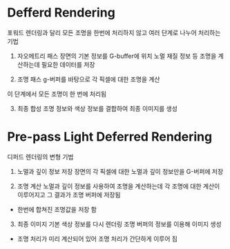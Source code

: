 # Defferd Rendering
포워드 렌더링과 달리 모든 조명을 한번에 처리하지 않고 여러 단계로 나누어 처리하는 기법

1. 자오메트리 패스
장면의 기본 정보를 G-buffer에 위치 노멀 재질 정보 등 조명을 계산하는데 필요한 데이터를 저장

2. 조명 패스
g-버퍼를 바탕으로 각 픽셀에 대한 조명을 계산

이 단계에서 모든 조명이 한 번에 처리됨

3. 최종 합성
조명 정보와 색상 정보를 결합하여 최종 이미지를 생성

# Pre-pass Light Deferred Rendering
디퍼드 렌더링의 변형 기법

1. 노멀과 깊이 정보 저장
장면의 각 픽셀에 대한 노멀과 깊이 정보만을 G-버퍼에 저장

2. 조명 계산
노멀과 깊이 정보를 사용하여 조명을 계산하는데 각 조명에 대한 계산이 이루어지고 그 결과가 조명 버퍼에 저장됨
- 한번에 합쳐진 조명값을 저장 함

3. 최종 이미지
기본 색상 정보를 다시 렌더링 조명 버퍼의 정보를 이용해 이미지 생성
- 조명 처리가 미리 계산되어 있어 조명 처리가 간단하게 이루어 짐